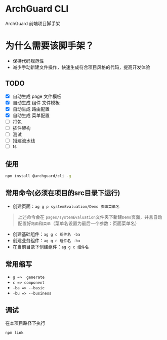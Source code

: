 # ArchGuard CLI

ArchGuard 前端项目脚手架

# 为什么需要该脚手架？

- 保持代码规范性
- 减少手动新建文件操作，快速生成符合项目风格的代码，提高开发体验

## TODO

 - [x] 自动生成 page 文件模板
 - [x] 自动生成 组件 文件模板
 - [x] 自动生成 路由配置
 - [x] 自动生成 菜单配置
 - [ ] 打包
 - [ ] 插件架构
 - [ ] 测试
 - [ ] 搭建流水线
 - [ ] ts

## 使用

```bash
npm install @archguard/cli -g
```

## 常用命令(必须在项目的**src**目录下运行)

- 创建页面：`ag g p systemEvaluation/Demo 页面菜单名`
> 上述命令会在 `pages/systemEvaluation`文件夹下新建`Demo`页面，并且自动配置好`路由`和`菜单`（菜单名设置为最后一个参数：页面菜单名）
- 创建基础组件：`ag g c 组件名 -ba `
- 创建业务组件：`ag g c 组件名 -bu `
- 在当前目录下创建组件：`ag g c 组件名`


## 常用缩写
- `g =>  generate`
- `c => component` 
- `-ba => --basic `
- `-bu => --business`

## 调试
在本项目路径下执行
```bash
npm link
```


 
